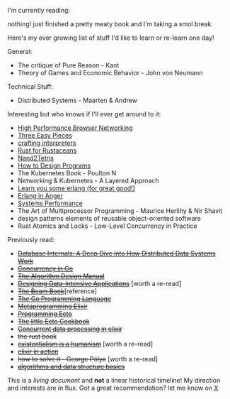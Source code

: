 I'm currently reading: 

nothing! just finished a pretty meaty book and I'm taking a smol break.

Here's my ever growing list of stuff I'd like to learn or re-learn one day!

General:
- The critique of Pure Reason - Kant
- Theory of Games and Economic Behavior - John von Neumann

Technical Stuff:
- Distributed Systems - Maarten & Andrew

Interesting but who knows if I'll ever get around to it:
- [High Performance Browser Networking](https://hpbn.co/)
- [Three Easy Pieces](https://www.amazon.com/Operating-Systems-Three-Easy-Pieces/dp/198508659X)
- [crafting interpreters](https://craftinginterpreters.com/)
- [Rust for Rustaceans](https://nostarch.com/rust-rustaceans)
- [Nand2Tetris](https://www.nand2tetris.org/)
- [How to Design Programs](https://htdp.org/)
- The Kubernetes Book - Poulton N
- Networking & Kubernetes - A Layered Approach
- [Learn you some erlang (for great good!)](https://learnyousomeerlang.com/content)
- [Erlang in Anger](https://www.erlang-in-anger.com/)
- [Systems Performance](https://www.amazon.com/Systems-Performance-Brendan-Gregg/dp/0136820158)
- The Art of Multiprocessor Programming - Maurice Herlihy & Nir Shavit
- design patterns elements of reusable object-oriented software
- Rust Atomics and Locks - Low-Level Concurrency in Practice

Previously read:
- ~~[Database Internals: A Deep Dive into How Distributed Data Systems Work](https://www.databass.dev/)~~
- ~~[Concurrency in Go](https://www.oreilly.com/library/view/concurrency-in-go/9781491941294/)~~
- ~~[The Algorithm Design Manual](https://www.amazon.com/Algorithm-Design-Manual-Steven-Skiena/dp/1848000693/)~~
- ~~[Designing Data-Intensive Applications](https://www.oreilly.com/library/view/designing-data-intensive-applications/9781491903063/)~~ [worth a re-read]
- ~~[The Beam Book](https://github.com/happi/theBeamBook)~~[reference]
- ~~[The Go Programming Language](https://www.gopl.io/)~~ 
- ~~[Metaprogramming Elixir](https://pragprog.com/titles/cmelixir/metaprogramming-elixir/)~~
- ~~[Programming Ecto](https://pragprog.com/titles/wmecto/programming-ecto/)~~
- ~~[The little Ecto Cookbook](https://dashbit.co/ebooks/the-little-ecto-cookbook)~~
- ~~[Concurrent data processing in elixir](https://pragprog.com/titles/sgdpelixir/concurrent-data-processing-in-elixir/)~~
- ~~the rust book~~
- ~~[existentialism is a humanism](https://www.goodreads.com/book/show/51985.Existentialism_is_a_Humanism)~~ [worth a re-read]
- ~~[elixir in action](https://www.notion.so/Elixir-in-Action-Book-review-27ff4cbe67f140a688637e1422f11641)~~ 
- ~~how to solve it - George Pólya~~ [worth a re-read]
- ~~[algorithms and data structure basics](https://runestone.academy/ns/books/published/pythonds/index.html)~~

This is a _living document_ and **not** a linear historical timeline! My direction and interests are in flux. Got a great recommendation? let me know on [X](https://www.x.com/haile_lagi)
